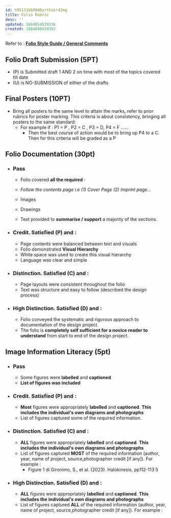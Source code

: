 ```yaml
---
id: h95131kb99d0yrthikr42mg
title: Folio Rubric
desc: ''
updated: 1684854539336
created: 1684848439362
---
```

Refer to :  [**Folio Style Guide / General Comments** ](https://github.com/micosnceon/SUT-PUB-ARCHCOMMS/blob/master/notes/root.General%20Folio%20Comments.md)

## Folio Draft Submission (5PT)

* (P) is Submitted draft 1 AND 2 on time with most of the topics covered till date
* (U) is NO-SUBMISSION of either of the drafts

## Final Posters (10PT)

* Bring all posters to the same level to attain the marks, refer to prior rubrics for poster marking. This criteria is about consistency, bringing all posters to the same standard:
  * For example if : P1 = P , P2 = C , P3 = D, P4 = F ......
    * Then the best course of action would be to bring up P4 to a C. Then for this criteria will be graded as a P


## Folio Documentation (**30pt**)

* ### Pass

  * Folio covered **all the required** :
  * _Follow the contents page i.e (1) Cover Page (2) Imprint page..._
     
  * Images
  * Drawings
  * Text provided to **summarise / support** a majority of the sections.

* ### Credit. Satisfied (P) and :

  * Page contents were balanced between text and visuals 
  * Folio demonstrated **Visual Hierarchy** 
  * White space was used to create this visual hierarchy 
  * Language was clear and simple

* ### Distinction. Satisfied (C) and :

  * Page layouts were consistent throughout the folio
  * Text was structure and easy to follow (described the design process)
 
* ### High Distinction. Satisfied (D) and :

  * Folio conveyed the systematic and rigorous approach to documentation of the design project.
  * The folio is **completely self sufficient for a novice reader to understand** from start to end of the design project.

## Image Information Literacy (5pt)

* ### Pass

  * Some figures were **labelled** and **captioned** 
  * **List of figures was included**

* ### Credit. Satisfied (P) and :
  * **Most** figures were appropriately **labelled** and **captioned**. **This includes the individual's own diagrams and photographs**
  * List of figures captured some of the required information. 

* ### Distinction. Satisfied (C) and :
  * **ALL** figures were appropriately **labelled** and **captioned**. **This includes the individual's own diagrams and photographs**
  * List of figures captured **MOST** of the required information (author, year, name of project, source,photographer credit [if any]). For example : 
    * Figure 1 di Gironimo, S., et al. (2023). Halokinesis, pp112-113 5

* ### High Distinction. Satisfied (D) and :
  * **ALL** figures were appropriately **labelled** and **captioned**. **This includes the individual's own diagrams and photographs**
  * List of figures captured **ALL** of the required information (author, year, name of project, source,photographer credit [if any]). For example : 
 